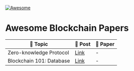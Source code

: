 [![Awesome](https://awesome.re/badge.svg)](https://awesome.re)

# Awesome Blockchain Papers

| :pushpin: Topic | :book: Post | :paperclip: Paper |
|---|---|---|
|Zero-knowledge Protocol|[Link](https://medium.com/curg/zero-knowledge-에서-bulletproofs까지-part-1-ec836a2f93ea)| - |
|Blockchain 101: Database|[Link](https://medium.com/curg/데이터베이스-블록체인-그리고-트릴레마-be05b0c7ddc1)| - |
